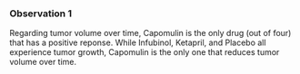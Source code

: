### Observation 1

Regarding tumor volume over time, Capomulin is the only drug (out of four) that has a positive reponse. While Infubinol, Ketapril, and Placebo all experience tumor growth, Capomulin is the only one that reduces tumor volume over time.
